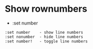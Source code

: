 # Show rownumbers

* :set number

```
:set number    - show line numbers
:set nonumber  - hide line numbers
:set number!   - toggle line numbers
```



